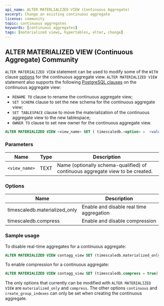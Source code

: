 ```yaml
---
api_name: ALTER MATERLIALIZED VIEW (Continuous Aggregate)
excerpt: Change an existing continuous aggregate
license: community
topic: continuous aggregates
keywords: [continuous aggregates]
tags: [materialized views, hypertables, alter, change]
---
```


## ALTER MATERIALIZED VIEW (Continuous Aggregate) <tag type="community">Community</tag>
`ALTER MATERIALIZED VIEW` statement can be used to modify some of the `WITH` clause [options](/continuous-aggregates/create_materialized_view/#parameters) for the continuous aggregate view.
`ALTER MATERIALIZED VIEW` statement also supports the following
[PostgreSQL clauses][postgres-alterview] on the
continuous aggregate view:

- `RENAME TO` clause to rename the continuous aggregate view;
- `SET SCHEMA` clause to set the new schema for the continuous aggregate view;
- `SET TABLESPACE` clause to move the materialization of the continuous
  aggregate view to the new tablespace;
- `OWNER TO` clause to set new owner for the continuous aggregate view.

``` sql
ALTER MATERIALIZED VIEW <view_name> SET ( timescaledb.<option> =  <value> [, ... ] )
```
### Parameters
|Name|Type|Description|
|---|---|---|
| `<view_name>` | TEXT | Name (optionally schema-qualified) of continuous aggregate view to be created.|

### Options
|Name|Description|
|-|-|
|timescaledb.materialized_only|Enable and disable real time aggregation|
|timescaledb.compress|Enable and disable compression|

### Sample usage
To disable real-time aggregates for a
continuous aggregate:

```sql
ALTER MATERIALIZED VIEW contagg_view SET (timescaledb.materialized_only = true);
```

To enable compression for a continuous aggregate:

```sql
ALTER MATERIALIZED VIEW contagg_view SET (timescaledb.compress = true);
```

The only options that currently can be modified with `ALTER
MATERIALIZED VIEW` are `materialized_only` and `compress`. The other options
`continuous` and `create_group_indexes` can only be set when creating
the continuous aggregate.

[postgres-alterview]: https://www.postgresql.org/docs/current/sql-alterview.html
